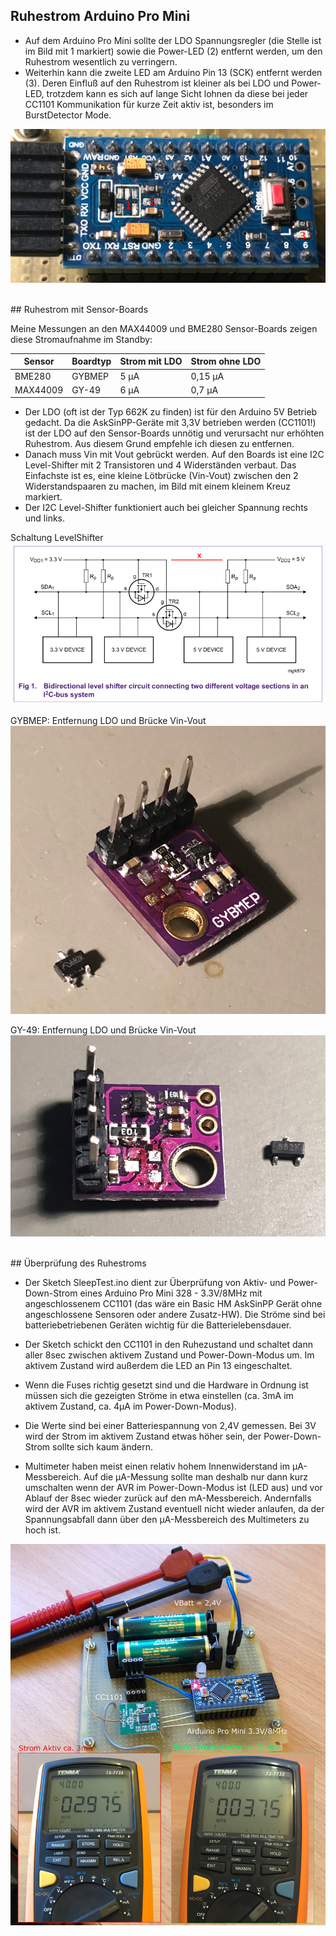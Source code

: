 
## Ruhestrom Arduino Pro Mini

- Auf dem Arduino Pro Mini sollte der LDO Spannungsregler (die Stelle ist im Bild mit 1 markiert) sowie die Power-LED (2) entfernt werden, um den Ruhestrom wesentlich zu verringern.
- Weiterhin kann die zweite LED am Arduino Pin 13 (SCK) entfernt werden (3). Deren Einfluß auf den Ruhestrom ist kleiner als bei LDO und Power-LED, trotzdem kann es sich auf lange Sicht lohnen da diese bei jeder CC1101 Kommunikation für kurze Zeit aktiv ist, besonders im BurstDetector Mode.

![pic](Images/ProMini_LDO.jpg)

<br>
## Ruhestrom mit Sensor-Boards

Meine Messungen an den MAX44009 und BME280 Sensor-Boards zeigen diese Stromaufnahme im Standby:

| Sensor | Boardtyp | Strom mit LDO | Strom ohne LDO |
| --- | --- | --- | --- |
| BME280 | GYBMEP | 5 µA | 0,15 µA |
| MAX44009 | GY-49 | 6 µA | 0,7 µA |

- Der LDO (oft ist der Typ 662K zu finden) ist für den Arduino 5V Betrieb gedacht. Da die AskSinPP-Geräte mit 3,3V betrieben werden (CC1101!) ist der LDO auf den Sensor-Boards unnötig und verursacht nur erhöhten Ruhestrom. Aus diesem Grund empfehle ich diesen zu entfernen.
- Danach muss Vin mit Vout gebrückt werden. Auf den Boards ist eine I2C Level-Shifter mit 2 Transistoren und 4 Widerständen verbaut.
Das Einfachste ist es, eine kleine Lötbrücke (Vin-Vout) zwischen den 2 Widerstandspaaren zu machen, im Bild mit einem kleinem Kreuz markiert.
- Der I2C Level-Shifter funktioniert auch bei gleicher Spannung rechts und links.

Schaltung LevelShifter
![pic](Images/I2C_LevelShifter.png)

GYBMEP: Entfernung LDO und Brücke Vin-Vout
![pic](Images/GYBMEP_LDO.jpg)

GY-49: Entfernung LDO und Brücke Vin-Vout
![pic](Images/GY-49_LDO.jpg)


<br>
## Überprüfung des Ruhestroms

- Der Sketch SleepTest.ino dient zur Überprüfung von Aktiv- und Power-Down-Strom eines Arduino Pro Mini 328 - 3.3V/8MHz mit angeschlossenem CC1101 (das wäre ein Basic HM AskSinPP Gerät ohne angeschlossene Sensoren oder andere Zusatz-HW). Die Ströme sind bei batteriebetriebenen Geräten wichtig für die Batterielebensdauer.

- Der Sketch schickt den CC1101 in den Ruhezustand und schaltet dann aller 8sec zwischen aktivem Zustand und Power-Down-Modus um. Im aktivem Zustand wird außerdem die LED an Pin 13 eingeschaltet.

- Wenn die Fuses richtig gesetzt sind und die Hardware in Ordnung ist müssen sich die gezeigten Ströme in etwa einstellen (ca. 3mA im aktivem Zustand, ca. 4µA im Power-Down-Modus).<br>

- Die Werte sind bei einer Batteriespannung von 2,4V gemessen. Bei 3V wird der Strom im aktivem Zustand etwas höher sein, der Power-Down-Strom sollte sich kaum ändern.

- Multimeter haben meist einen relativ hohem Innenwiderstand im µA-Messbereich. Auf die µA-Messung sollte man deshalb nur dann kurz umschalten wenn der AVR im Power-Down-Modus ist (LED aus) und vor Ablauf der 8sec wieder zurück auf den mA-Messbereich. Andernfalls wird der AVR im aktivem Zustand eventuell nicht wieder anlaufen, da der Spannungsabfall dann über den µA-Messbereich des Multimeters zu hoch ist.

![pic](Images/SleepTest.jpg)
